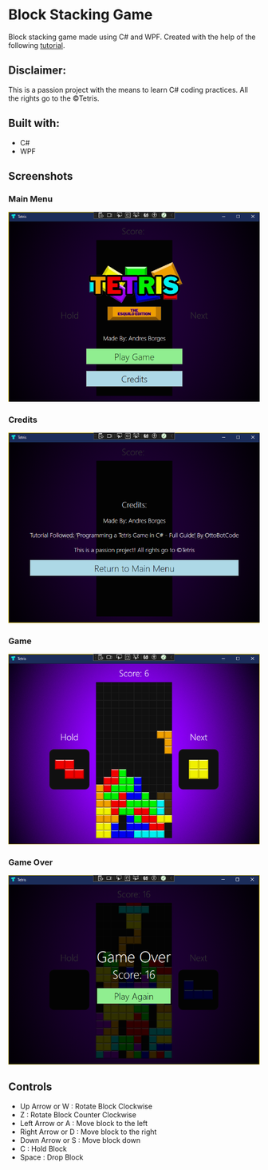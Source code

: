 # Block Stacking Game

Block stacking game made using C# and WPF. Created with the help of the following [tutorial](https://www.youtube.com/watch?v=jcUctrLC-7M&ab_channel=OttoBotCode).

## Disclaimer:
This is a passion project with the means to learn C# coding practices. All the rights go to the &copy;Tetris.

## Built with:
* C#
* WPF

## Screenshots

### Main Menu
![Main Menu](/Screenshots/menu.png)

### Credits
![Credits](/Screenshots/credits.png)

### Game
![Credits](/Screenshots/game.png)

### Game Over
![Game Over](/Screenshots/game_over.png)

## Controls
* Up Arrow or W : Rotate Block Clockwise
* Z : Rotate Block Counter Clockwise
* Left Arrow or A : Move block to the left
* Right Arrow or D : Move block to the right
* Down Arrow or S : Move block down
* C : Hold Block
* Space : Drop Block
